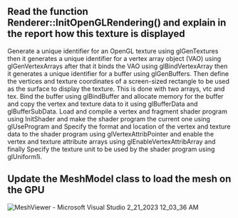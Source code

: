  ## Read the function Renderer::InitOpenGLRendering() and explain in the report how this texture is displayed
Generate a unique identifier for an OpenGL texture using glGenTextures then it generates a unique identifier for a vertex array object (VAO) using glGenVertexArrays after that it binds the VAO using glBindVertexArray then it generates a unique identifier for a buffer using glGenBuffers.
Then define the vertices and texture coordinates of a screen-sized rectangle to be used as the surface to display the texture. This is done with two arrays, vtc and tex.
Bind the buffer using glBindBuffer and allocate memory for the buffer and copy the vertex and texture data to it using glBufferData and glBufferSubData.
Load and compile a vertex and fragment shader program using InitShader and make the shader program the current one using glUseProgram and Specify the format and location of the vertex and texture data to the shader program using glVertexAttribPointer and enable the vertex and texture attribute arrays using glEnableVertexAttribArray and finally Specify the texture unit to be used by the shader program using glUniform1i.

## Update the MeshModel class to load the mesh on the GPU
![MeshViewer - Microsoft Visual Studio 2_21_2023 12_03_36 AM](https://user-images.githubusercontent.com/115185916/220205097-90a27761-6d22-42f4-8957-8d69f9f02e96.png)
